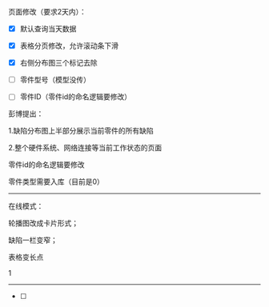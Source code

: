 页面修改（要求2天内）：

- [x] 默认查询当天数据

- [x] 表格分页修改，允许滚动条下滑

- [x] 右侧分布图三个标记去除

- [ ] 零件型号（模型没传）
- [ ] 零件ID（零件id的命名逻辑要修改）



彭博提出：

1.缺陷分布图上半部分展示当前零件的所有缺陷

2.整个硬件系统、网络连接等当前工作状态的页面





零件id的命名逻辑要修改

零件类型需要入库（目前是0）





---

在线模式：

轮播图改成卡片形式；

缺陷一栏变窄；

表格变长点

1

---

- [ ] 